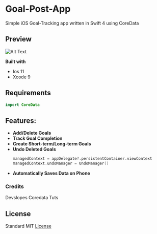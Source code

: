 # Goal-Post-App
Simple iOS Goal-Tracking app written in Swift 4 using CoreData

## Preview
![Alt Text](https://media.giphy.com/media/McZxg1DYfFa1qlhpkr/giphy.gif)

**Built with**
- Ios 11
- Xcode 9 

## Requirements
```swift
import CoreData
```
## Features:
- **Add/Delete Goals**
- **Track Goal Completion**
- **Create Short-term/Long-term Goals**
- **Undo Deleted Goals**
  ```swift
  managedContext = appDelegate?.persistentContainer.viewContext
  managedContext.undoManager = UndoManager()
  ```
- **Automatically Saves Data on Phone**

### Credits
Devslopes Coredata Tuts

## License
Standard MIT [License](https://github.com/johnnyperdomo/Goal-Post-App/blob/master/LICENSE) 
